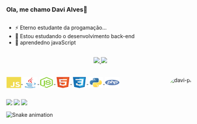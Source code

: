 ### Ola, me chamo Davi Alves👋
  ##


- ⚡ Eterno estudante da progamação...
- 🔭 Estou estudando o desenvolvimento back-end
- 🌱 aprendedno  javaScript
<br>
<div align="center">
  <a href="https://github.com/daviaquino87">
  <img height="180em" src="https://github-readme-stats.vercel.app/api?username=daviaquino87&show_icons=true&theme=merko&include_all_commits=true&count_private=true"/>
  <img height="180em" src="https://github-readme-stats.vercel.app/api/top-langs/?username=daviaquino87&layout=compact&langs_count=7&theme=merko"/>
</div><br>
 <div style="display: inline_block"><br>
  <img align="center" alt="davi-Js" height="30" width="40" src="https://raw.githubusercontent.com/devicons/devicon/master/icons/javascript/javascript-plain.svg">
  <img align="center" alt="davi-java" height="30" width="40" src="https://github.com/devicons/devicon/blob/master/icons/java/java-original.svg">
  <img align="center" alt="davi-nodejs" height="30" width="40" src="https://github.com/devicons/devicon/blob/master/icons/nodejs/nodejs-original.svg">
  <img align="center" alt="davi-HTML" height="30" width="40" src="https://raw.githubusercontent.com/devicons/devicon/master/icons/html5/html5-original.svg">
  <img align="center" alt="davi-CSS" height="30" width="40" src="https://raw.githubusercontent.com/devicons/devicon/master/icons/css3/css3-original.svg">
  <img align="center" alt="davi-Python" height="30" width="40" src="https://raw.githubusercontent.com/devicons/devicon/master/icons/python/python-original.svg">
  <img align="center" alt="davi-php" height="30" width="40" src="https://github.com/devicons/devicon/blob/master/icons/php/php-plain.svg">
  <img align="right" alt="davi-pic" height="150" style="border-radius:50px;" src="https://c.tenor.com/MWpSpZnhk2sAAAAd/eat-anime.gif">
</div>
  
  ##
  
  <div> 
  <a href="https://instagram.com/davi_aquino97" target="_blank"><img src="https://img.shields.io/badge/-Instagram-%23E4405F?style=for-the-badge&logo=instagram&logoColor=white" target="_blank"></a>
  <a href = "mailto:davi26031@gmail.com"><img src="https://img.shields.io/badge/-Gmail-%23333?style=for-the-badge&logo=gmail&logoColor=white" target="_blank"></a>
  <a href="https://www.linkedin.com/in/davi-alves-de-aquino-950099207/" target="_blank"><img src="https://img.shields.io/badge/-LinkedIn-%230077B5?style=for-the-badge&logo=linkedin&logoColor=white" target="_blank"></a> 
 
  ![Snake animation](https://github.com//daviaquino87/blob/output/github-contribution-grid-snake.svg)
 
</div>

